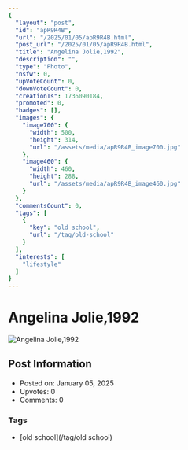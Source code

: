 ```yaml
---
{
  "layout": "post",
  "id": "apR9R4B",
  "url": "/2025/01/05/apR9R4B.html",
  "post_url": "/2025/01/05/apR9R4B.html",
  "title": "Angelina Jolie,1992",
  "description": "",
  "type": "Photo",
  "nsfw": 0,
  "upVoteCount": 0,
  "downVoteCount": 0,
  "creationTs": 1736090184,
  "promoted": 0,
  "badges": [],
  "images": {
    "image700": {
      "width": 500,
      "height": 314,
      "url": "/assets/media/apR9R4B_image700.jpg"
    },
    "image460": {
      "width": 460,
      "height": 288,
      "url": "/assets/media/apR9R4B_image460.jpg"
    }
  },
  "commentsCount": 0,
  "tags": [
    {
      "key": "old school",
      "url": "/tag/old-school"
    }
  ],
  "interests": [
    "lifestyle"
  ]
}
---
```


# Angelina Jolie,1992

![Angelina Jolie,1992](/assets/media/apR9R4B_image700.jpg)

## Post Information

- Posted on: January 05, 2025
- Upvotes: 0
- Comments: 0

### Tags

- [old school](/tag/old school)
